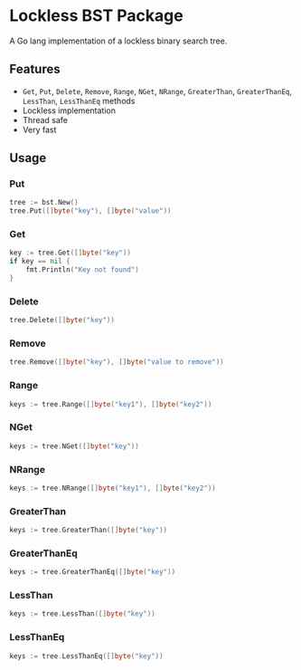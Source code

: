 # Lockless BST Package
A Go lang implementation of a lockless binary search tree.

## Features
- `Get`, `Put`, `Delete`, `Remove`, `Range`, `NGet`, `NRange`, `GreaterThan`, `GreaterThanEq`, `LessThan`, `LessThanEq` methods
- Lockless implementation
- Thread safe
- Very fast

## Usage

### Put
```go
tree := bst.New()
tree.Put([]byte("key"), []byte("value"))
```

### Get
```go
key := tree.Get([]byte("key"))
if key == nil {
    fmt.Println("Key not found")
}
```

### Delete
```go
tree.Delete([]byte("key"))
```

### Remove
```go
tree.Remove([]byte("key"), []byte("value to remove"))
```

### Range
```go
keys := tree.Range([]byte("key1"), []byte("key2"))
```

### NGet
```go
keys := tree.NGet([]byte("key"))
```

### NRange
```go
keys := tree.NRange([]byte("key1"), []byte("key2"))
```

### GreaterThan
```go
keys := tree.GreaterThan([]byte("key"))
```

### GreaterThanEq
```go
keys := tree.GreaterThanEq([]byte("key"))
```

### LessThan
```go
keys := tree.LessThan([]byte("key"))
```

### LessThanEq
```go
keys := tree.LessThanEq([]byte("key"))
```



